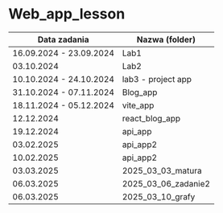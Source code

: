 # Web_app_lesson

| Data zadania | Nazwa (folder)         |
|--------------|------------------------|
| 16.09.2024 - 23.09.2024   | Lab1      |
| 03.10.2024   | Lab2      |
| 10.10.2024 - 24.10.2024  | lab3 - project app      |
| 31.10.2024 - 07.11.2024  | Blog_app      |
| 18.11.2024 - 05.12.2024  | vite_app      |
| 12.12.2024   | react_blog_app      |
| 19.12.2024   | api_app |
| 03.02.2025   | api_app2 |
| 10.02.2025   | api_app2 |
| 03.03.2025   | 2025_03_03_matura |
| 06.03.2025   | 2025_03_06_zadanie2 |
| 06.03.2025   | 2025_03_10_grafy |


